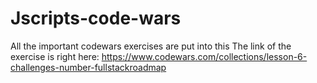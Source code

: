 # Jscripts-code-wars
All the important codewars exercises are put into this 
The link of the exercise is right here: 
https://www.codewars.com/collections/lesson-6-challenges-number-fullstackroadmap
